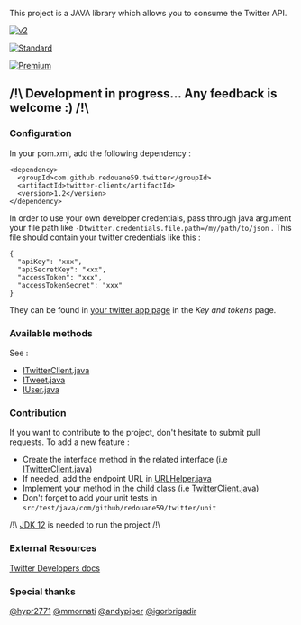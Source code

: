 This project is a JAVA library which allows you to consume the Twitter API.

[![v2](https://img.shields.io/endpoint?url=https%3A%2F%2Ftwbadges.glitch.me%2Fbadges%2Fv2)](https://developer.twitter.com/en/docs/twitter-api)

[![Standard](https://img.shields.io/static/v1?label=Twitter%20API&message=v1.1&color=794BC4&style=flat&logo=Twitter)](https://developer.twitter.com/en/docs/api-reference-index)

[![Premium](https://img.shields.io/static/v1?label=Twitter%20API&message=Premium&color=794BC4&style=flat&logo=Twitter)](https://developer.twitter.com/en/docs/tweets/search/api-reference/premium-search)


## /!\ Development in progress... Any feedback is welcome :) /!\ 

### Configuration

In your pom.xml, add the following dependency :
```
<dependency>
  <groupId>com.github.redouane59.twitter</groupId>
  <artifactId>twitter-client</artifactId>
  <version>1.2</version>
</dependency>
```
In order to use your own developer credentials, pass through java argument your file path like `-Dtwitter.credentials.file.path=/my/path/to/json` .
This file should contain your twitter credentials like this :
```
{
  "apiKey": "xxx",
  "apiSecretKey": "xxx",
  "accessToken": "xxx",
  "accessTokenSecret": "xxx"
}
```
They can be found in [your twitter app page](https://developer.twitter.com/en/apps) in the _Key and tokens_
page.

### Available methods
See : 
- [ITwitterClient.java](https://github.com/redouane59/twitter-client/blob/master/src/main/java/com/github/redouane59/twitter/ITwitterClient.java)
- [ITweet.java](https://github.com/redouane59/twitter-client/blob/master/src/main/java/com/github/redouane59/twitter/dto/tweet/ITweet.java)
- [IUser.java](https://github.com/redouane59/twitter-client/blob/master/src/main/java/com/github/redouane59/twitter/dto/user/IUser.java)

### Contribution
If you want to contribute to the project, don't hesitate to submit pull requests.
To add a new feature :
- Create the interface method in the related interface (i.e [ITwitterClient.java](https://github.com/redouane59/twitter-client/blob/master/src/main/java/com/github/redouane59/twitter/ITwitterClient.java))
- If needed, add the endpoint URL in [URLHelper.java](https://github.com/redouane59/twitter-client/blob/master/src/main/java/com/github/redouane59/twitter/helpers/URLHelper.java)
- Implement your method in the child class (i.e [TwitterClient.java](https://github.com/redouane59/twitter-client/blob/master/src/main/java/com/github/redouane59/twitter/TwitterClient.java))
- Don't forget to add your unit tests in `src/test/java/com/github/redouane59/twitter/unit`

/!\ [JDK 12](https://jdk.java.net/12/) is needed to run the project /!\

### External Resources
[Twitter Developers docs](https://developer.twitter.com/en/docs)

### Special thanks
[@hypr2771](https://github.com/hypr2771)
[@mmornati](https://github.com/mmornati)
[@andypiper](https://github.com/andypiper)
[@igorbrigadir](https://github.com/igorbrigadir)

